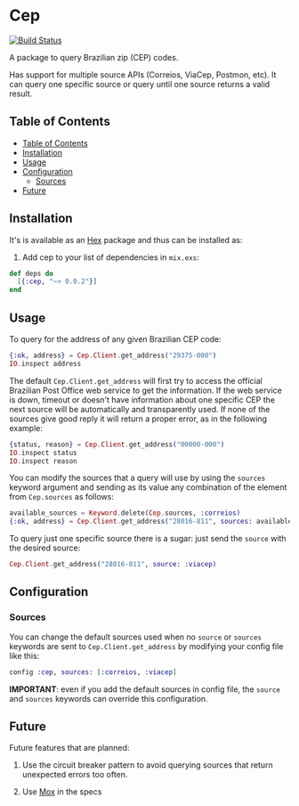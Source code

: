 # Cep

[![Build Status](https://travis-ci.org/douglascamata/cep.svg?branch=master)](https://travis-ci.org/douglascamata/cep)

A package to query Brazilian zip (CEP) codes.

Has support for multiple source APIs (Correios, ViaCep, Postmon, etc).
It can query one specific source or query until one source returns a valid
result.

## Table of Contents
- [Table of Contents](#table-of-contents)
- [Installation](#installation)
- [Usage](#usage)
- [Configuration](#configuration)
  - [Sources](#sources)
- [Future](#future)

## Installation

It's is available as an [Hex](https://hex.pm) package and thus can be installed
as:

1. Add cep to your list of dependencies in `mix.exs`:

```elixir
def deps do
  [{:cep, "~> 0.0.2"}]
end
```

## Usage

To query for the address of any given Brazilian CEP code:

```elixir
{:ok, address} = Cep.Client.get_address("29375-000")
IO.inspect address
```

The default `Cep.Client.get_address` will first try to access the official Brazilian
Post Office web service to get the information. If the web service is down,
timeout or doesn't have information about one specific CEP the next source will
be automatically and transparently used. If none of the sources give good reply
it will return a proper error, as in the following example:

```elixir
{status, reason} = Cep.Client.get_address("00000-000")
IO.inspect status
IO.inspect reason
```

You can modify the sources that a query will use by using the `sources` keyword
argument and sending as its value any combination of the element from
`Cep.sources` as follows:

```elixir
available_sources = Keyword.delete(Cep.sources, :correios)
{:ok, address} = Cep.Client.get_address("28016-811", sources: available_sources)
```

To query just one specific source there is a sugar: just send the `source` with
the desired source:

```elixir
Cep.Client.get_address("28016-811", source: :viacep)
```

## Configuration

### Sources

You can change the default sources used when no `source` or `sources` keywords
are sent to `Cep.Client.get_address` by modifying your config file like this:

```elixir
config :cep, sources: [:correios, :viacep]
```

**IMPORTANT**: even if you add the default sources in config file, the `source`
and `sources` keywords can override this configuration.

## Future

Future features that are planned:

1. Use the circuit breaker pattern to avoid querying sources that return
   unexpected errors too often.

2. Use [Mox](https://github.com/plataformatec/mox) in the specs
